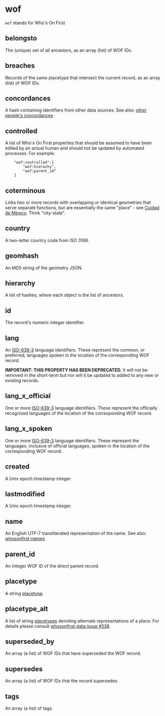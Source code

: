 # wof

`wof` stands for Who's On First

## belongsto

The (unique) set of all ancestors, as an array (list) of WOF IDs.

## breaches

Records of the same placetype that intersect the current record, as an array (list) of WOF IDs.

## concordances

A hash containing identifiers from other data sources. See also: [other people's concordances](https://github.com/whosonfirst/tools-other-peoples-concordances)

## controlled

A list of Who's On First properties that should be assumed to have been edited by an actual human and should not be updated by automated processes. For example:

```
    "wof:controlled":[
        "wof:hierachy",
        "wof:parent_id"
    ]
```

## coterminous

Links two or more records with overlapping or identical geometries that serve separate functions, but are essentially the same "place" - see [Cuidad de México](https://whosonfirst.mapzen.com/spelunker/id/85686515/#9/19.3228/-99.1530). Think "city-state".

## country

A two-letter country code from ISO 3166.

## geomhash

An MD5 string of the geometry JSON.

## hierarchy

A list of hashes, where each object is the list of ancestors.

## id

The record's numeric integer identifier.

## lang

An [ISO-639-3](http://www.i18nguy.com/unicode/language-identifiers.html) language identifiers. These represent the common, or preferred, languages spoken in the location of the corresponding WOF record.

**IMPORTANT: THIS PROPERTY HAS BEEN DEPRECATED.** It will not be removed in the short-term but nor will it be updated to added to any new or existing records.

## lang_x_official

One or more [ISO-639-3](http://www.i18nguy.com/unicode/language-identifiers.html) language identifiers. These represent the officially recognized languages of the location of the corresponding WOF record.

## lang_x_spoken

One or more [ISO-639-3](http://www.i18nguy.com/unicode/language-identifiers.html) language identifiers. These represent the languages, inclusive of official languages, spoken in the location of the corresponding WOF record.

## created

A Unix epoch timestamp integer.

## lastmodified

A Unix epoch timestamp integer.

## name

An English UTF-7 transliterated representation of the name. See also: [whosonfirst-names](https://github.com/whosonfirst/whosonfirst-names)

## parent_id

An integer WOF ID of the direct parent record.

## placetype

A string [placetype](https://github.com/whosonfirst/whosonfirst-placetypes).

## placetype_alt

A list of string [placetypes](https://github.com/whosonfirst/whosonfirst-placetypes) denoting alternate representations of a place. For details please consult [whosonfirst-data issue #538](https://github.com/whosonfirst-data/whosonfirst-data/issues/538).

## superseded_by

An array (a list) of WOF IDs that have superseded the WOF record.

## supersedes

An array (a list) of WOF IDs that the record supersedes.

## tags

An array (a list) of tags.
